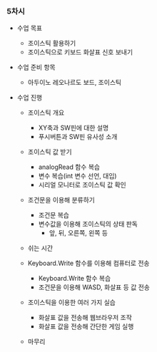 ### 5차시
- 수업 목표
    - 조이스틱 활용하기
    - 조이스틱으로 키보드 화살표 신호 보내기

- 수업 준비 항목
    - 아두이노 레오나르도 보드, 조이스틱

- 수업 진행

    - 조이스틱 개요
        - XY축과 SW핀에 대한 설명
        - 푸시버튼과 SW핀 유사성 소개

    - 조이스틱 값 받기
        - analogRead 함수 복습
        - 변수 복습(int 변수 선언, 대입)
        - 시리얼 모니터로 조이스틱 값 확인

    - 조건문을 이용해 분류하기
        - 조건문 복습
        - 변수값을 이용해 조이스틱의 상태 판독
            - 앞, 뒤, 오른쪽, 왼쪽 등

    - 쉬는 시간

    - Keyboard.Write 함수를 이용해 컴퓨터로 전송
        - Keyboard.Write 함수 복습
        - 조건문을 이용해 WASD, 화살표 등 값 전송

    - 조이스틱을 이용한 여러 가지 실습
        - 화살표 값을 전송해 웹브라우저 조작
        - 화살표 값을 전송해 간단한 게임 실행

    - 마무리